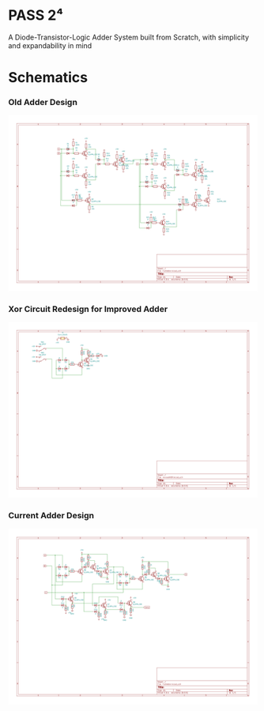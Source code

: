 # PASS 2⁴
A Diode-Transistor-Logic Adder System built from Scratch, with simplicity and expandability in mind

# Schematics
### Old Adder Design
![oldAdder Schematic](Images/oldAdderSchematic.png "Adder v.1")

### Xor Circuit Redesign for Improved Adder
![newAdder Schematic](Images/revisedXorSchematic.png "Xor Circuit Redesign for Improved Adder")

### Current Adder Design
![newAdder Schematic](Images/newAdderSchematic.png "Adder v.2")